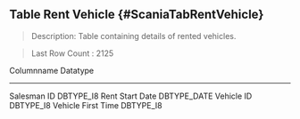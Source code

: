 Table Rent Vehicle {#ScaniaTabRentVehicle}
------------------

> Description: Table containing details of rented vehicles.

> Last Row Count : 2125

  Columnname           Datatype
  -------------------- --------------
  Salesman ID          DBTYPE\_I8
  Rent Start Date      DBTYPE\_DATE
  Vehicle ID           DBTYPE\_I8
  Vehicle First Time   DBTYPE\_I8
